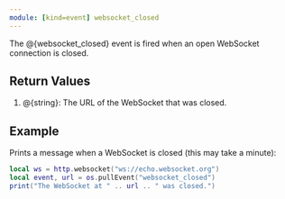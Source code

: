 ```yaml
---
module: [kind=event] websocket_closed
---
```


The @{websocket_closed} event is fired when an open WebSocket connection is closed.

## Return Values
1. @{string}: The URL of the WebSocket that was closed.

## Example
Prints a message when a WebSocket is closed (this may take a minute):
```lua
local ws = http.websocket("ws://echo.websocket.org")
local event, url = os.pullEvent("websocket_closed")
print("The WebSocket at " .. url .. " was closed.")
```
